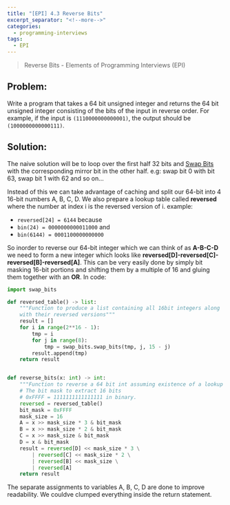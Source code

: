 ```yaml
---
title: "[EPI] 4.3 Reverse Bits"
excerpt_separator: "<!--more-->"
categories:
  - programming-interviews
tags:
  - EPI 
---
```


> Reverse Bits - Elements of Programming Interviews (EPI) 

<!--more-->

## **Problem**: 
Write a program that takes a 64 bit unsigned integer and returns the 64 bit unsigned integer consisting of the bits of the input in reverse order. For example, if the input is `(1110000000000001)`, the output should be `(1000000000000111)`.

## **Solution**:
The naive solution will be to loop over the first half 32 bits and [Swap Bits](/epi42/) with the corresponding mirror bit in the other half. e.g: swap bit 0 with bit 63, swap bit 1 with 62 and so on...

Instead of this we can take advantage of caching and split our 64-bit into 4 16-bit numbers A, B, C, D. We also prepare a lookup table called **reversed** where the number at index i is the reversed version of i. example: 
  - `reversed[24] = 6144` because 
  - `bin(24) = 0000000000011000` and 
  - `bin(6144) = 0001100000000000`

So inorder to reverse our 64-bit integer which we can think of as **A-B-C-D** we need to form a new integer which looks like **reversed[D]-reversed[C]-reversed[B]-reversed[A]**. This can be very easily done by simply bit masking 16-bit portions and shifting them by a multiple of 16 and gluing them together with an **OR**. In code:

```python
import swap_bits

def reversed_table() -> list:
    """Function to produce a list containing all 16bit integers along
    with their reversed versions"""
    result = []
    for i in range(2**16 - 1):
        tmp = i
        for j in range(8):
            tmp = swap_bits.swap_bits(tmp, j, 15 - j)
        result.append(tmp)
    return result


def reverse_bits(x: int) -> int:
    """Function to reverse a 64 bit int assuming existence of a lookup table called reversed"""
    # The bit mask to extract 16 bits
    # 0xFFFF = 1111111111111111 in binary.
    reversed = reversed_table() 
    bit_mask = 0xFFFF
    mask_size = 16
    A = x >> mask_size * 3 & bit_mask
    B = x >> mask_size * 2 & bit_mask
    C = x >> mask_size & bit_mask
    D = x & bit_mask
    result = reversed[D] << mask_size * 3 \
        | reversed[C] << mask_size * 2 \
        | reversed[B] << mask_size \
        | reversed[A]
    return result
```

The separate assignments to variables A, B, C, D are done to improve readability. We couldve clumped everything inside the return statement.
